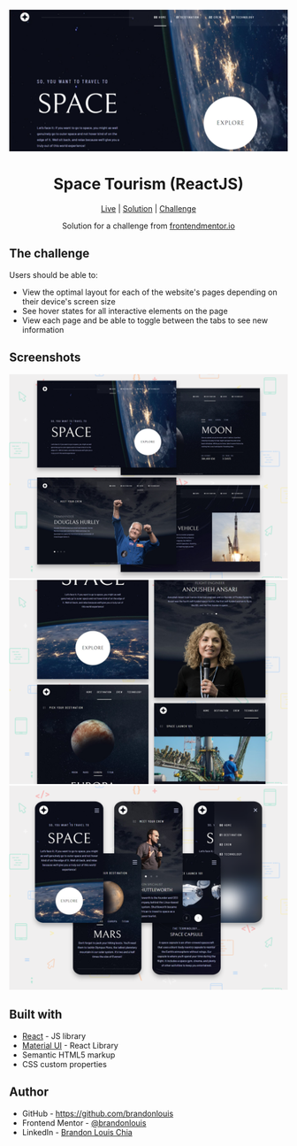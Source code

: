 ![preview](./screenshots/preview.png)

<h1 align="center">Space Tourism (ReactJS)</h1>

<div align="center">

[Live](https://blc7896530-fem-space.netlify.app/)
| [Solution](https://www.frontendmentor.io/solutions/responsive-space-tourism-multipage-website-using-reactjs-LL04XRzNU0)
| [Challenge](https://www.frontendmentor.io/challenges/space-tourism-multipage-website-gRWj1URZ3)

Solution for a challenge from [frontendmentor.io](https://www.frontendmentor.io/)

</div>

## The challenge

Users should be able to:

- View the optimal layout for each of the website's pages depending on their device's screen size
- See hover states for all interactive elements on the page
- View each page and be able to toggle between the tabs to see new information

## Screenshots

![desktop](./screenshots/desktop.png)
![tablet](./screenshots/tablet.png)
![mobile](./screenshots/mobile.png)

## Built with

- [React](https://reactjs.org/) - JS library
- [Material UI](https://mui.com/) - React Library
- Semantic HTML5 markup
- CSS custom properties

## Author

- GitHub - https://github.com/brandonlouis
- Frontend Mentor - [@brandonlouis](https://www.frontendmentor.io/profile/brandonlouis)
- LinkedIn - [Brandon Louis Chia](www.linkedin.com/in/brandon-louis-chia-63730b162)
